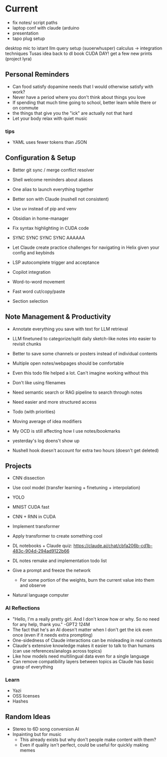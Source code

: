 # Current
- fix notes/ script paths
- laptop conf with claude (arduino
- presentation
- tapo plug setup

desktop mic to istant llm query setup (suoerwhusper)
calculus -> integration techniques
Tusas idea
back to dl book
CUDA DAY!
get a few new prints (project lyra)

## Personal Reminders
- Can food satisfy dopamine needs that I would otherwise satisfy with work?
- Never have a period where you don't think about things you love
- If spending that much time going to school, better learn while there or on commute
- the things that give you the "ick" are actually not that hard
- Let your body relax with quiet music
### tips
- YAML uses fewer tokens than JSON

## Configuration & Setup
- Better git sync / merge conflict resolver
- Shell welcome reminders about aliases
- One alias to launch everything together
- Better son with Claude (nushell not consistent)
- Use uv instead of pip and venv
- Obsidian in home-manager
- Fix syntax highlighting in CUDA code
- SYNC SYNC SYNC SYNC AAAAAA

- Let Claude create practice challenges for navigating in Helix given your config and keybinds
- LSP autocomplete trigger and acceptance
- Copilot integration
- Word-to-word movement
- Fast word cut/copy/paste
- Section selection

## Note Management & Productivity
- Annotate everything you save with text for LLM retrieval
- LLM finetuned to categorize/split daily sketch-like notes into easier to revisit chunks
- Better to save some channels or posters instead of individual contents
- Multiple open notes/webpages should be comfortable

- Even this todo file helped a lot. Can't imagine working without this
- Don't like using filenames
- Need semantic search or RAG pipeline to search through notes
- Need easier and more structured access

- Todo (with priorities)
- Moving average of idea modifiers
- My OCD is still affecting how I use notes/bookmarks

- yesterday's log doens't show up
- Nushell hook doesn't account for extra two hours (doesn't get deleted)

## Projects
- CNN dissection
- Use cool model (transfer learning + finetuning + interpolation)
- YOLO

- MNIST CUDA fast
- CNN + RNN in CUDA
- Implement transformer
- Apply transformer to create something cool
- DL notebooks + Claude quiz: https://claude.ai/chat/cbfa206b-cd1b-483c-904d-294ad9122b66
- DL notes remake and implementation todo list

- Give a prompt and freeze the network
  - For some portion of the weights, burn the current value into them and observe
- Natural language computer

### AI Reflections
- "Hello, I'm a really pretty girl. And I don't know how or why. So no need for any help, thank you." -GPT2 124M
- The fact that he's an AI doesn't matter when I don't get the ick even once (even if it needs extra prompting)
- One-sidedness of Claude interactions can be misleading in real contexts
- Claude's extensive knowledge makes it easier to talk to than humans (can use references/analogs across topics)
- Like how models need multilingual data even for a single language
- Can remove compatibility layers between topics as Claude has basic grasp of everything

### Learn
- Yazi
- OSS licenses
- Hashes

## Random Ideas
- Stereo to 6D song conversion AI
- Inpainting but for music
  - This already exists but why don't people make content with them? 
  - Even if quality isn't perfect, could be useful for quickly making memes
